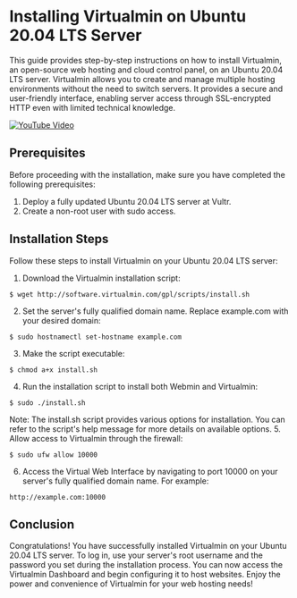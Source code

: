 # Installing Virtualmin on Ubuntu 20.04 LTS Server

This guide provides step-by-step instructions on how to install Virtualmin, an open-source web hosting and cloud control panel, on an Ubuntu 20.04 LTS server. Virtualmin allows you to create and manage multiple hosting environments without the need to switch servers. It provides a secure and user-friendly interface, enabling server access through SSL-encrypted HTTP even with limited technical knowledge.

[![YouTube Video](https://img.youtube.com/vi/G2ZvhXH1SLs/maxresdefault.jpg)](https://youtu.be/G2ZvhXH1SLs)

## Prerequisites

Before proceeding with the installation, make sure you have completed the following prerequisites:

1. Deploy a fully updated Ubuntu 20.04 LTS server at Vultr.
2. Create a non-root user with sudo access.

## Installation Steps

Follow these steps to install Virtualmin on your Ubuntu 20.04 LTS server:

1. Download the Virtualmin installation script:

```
$ wget http://software.virtualmin.com/gpl/scripts/install.sh

```
2. Set the server's fully qualified domain name. Replace example.com with your desired domain:
```
$ sudo hostnamectl set-hostname example.com
```
3. Make the script executable:
```
$ chmod a+x install.sh
```
4. Run the installation script to install both Webmin and Virtualmin:
```
$ sudo ./install.sh
```
Note: The install.sh script provides various options for installation. You can refer to the script's help message for more details on available options.
5. Allow access to Virtualmin through the firewall:
```
$ sudo ufw allow 10000
```
6. Access the Virtual Web Interface by navigating to port 10000 on your server's fully qualified domain name. For example:
```
http://example.com:10000
```
## Conclusion
Congratulations! You have successfully installed Virtualmin on your Ubuntu 20.04 LTS server. To log in, use your server's root username and the password you set during the installation process. You can now access the Virtualmin Dashboard and begin configuring it to host websites. Enjoy the power and convenience of Virtualmin for your web hosting needs!
